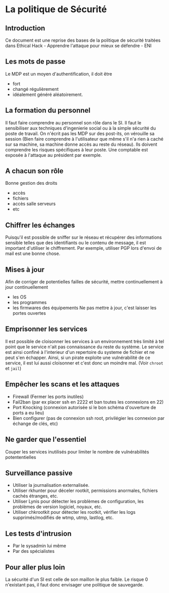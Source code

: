 # La politique de Sécurité

## Introduction
Ce document est une reprise des bases de la politique de sécurité traitées dans Ethical Hack - Apprendre l'attaque pour mieux se défendre - ENI

## Les mots de passe
Le MDP est un moyen d'authentification, il doit être
* fort
* changé régulièrement
* idéalement généré aléatoirement.

## La formation du personnel
Il faut faire comprendre au personnel son rôle dans le SI. Il faut le sensibiliser aux techniques d'ingenierie social ou à la simple sécurité du poste de travail. On n'écrit pas les MDP sur des post-its, on vérouille sa session (Bien faire comprendre à l'utilisateur que même s'il n'a rien à caché sur sa machine, sa machine donne accès au reste du réseau). Ils doivent comprendre les risques spécifiques à leur poste. Une comptable est exposée à l'attaque au président par exemple.

## A chacun son rôle
Bonne gestion des droits
* accès
* fichiers
* accès salle serveurs
* etc

## Chiffrer les échanges
Puisqu'il est possible de sniffer sur le réseau et récupérer des informations sensible telles que des identifiants ou le contenu de message, il est important d'utiliser le chiffrement. Par exemple, utiliser PGP lors d'envoi de mail est une bonne chose.

## Mises à jour
Afin de corriger de potentielles failles de sécurité, mettre continuellement à jour continuellement
* les OS
* les programmes
* les firmwares des équipements
Ne pas mettre à jour, c'est laisser les portes ouvertes

## Emprisonner les services
Il est possible de cloisonner les services à un environnement très limité à tel point que le service n'ait pas connaissance du reste du système. Le service est ainsi confiné à l'interieur d'un repertoire du systeme de fichier et ne peut s'en échapper. Ainsi, si un pirate exploite une vulnérabilité de ce service, il est lui aussi cloisonner et c'est donc un moindre mal. (Voir `chroot` et `jail`)

## Empêcher les scans et les attaques
* Firewall (Fermer les ports inutiles)
* Fail2ban (par ex placer ssh en 2222 et ban toutes les connexions en 22)
* Port Knocking (connexion autorisée si le bon schéma d'ouverture de ports a eu lieu)
* Bien configurer (pas de connexion ssh root, privilégier les connexion par échange de clés, etc)

## Ne garder que l'essentiel
Couper les services inutilisés pour limiter le nombre de vulnérabilités potententielles

## Surveillance passive
* Utiliser la journalisation externalisée.
* Utiliser rkhunter pour déceler rootkit, permissions anormales, fichiers cachés étranges, etc.
* Utiliser Lynis pour détecter les problèmes de configuration, les problèmes de version logiciel, noyaux, etc.
* Utiliser chkrootkit pour détecter les rootkit, vérifier les logs supprimés/modifiés de wtmp, utmp, lastlog, etc.

## Les tests d'intrusion
* Par le sysadmin lui même
* Par des spécialistes

## Pour aller plus loin
La sécurité d'un SI est celle de son maillon le plus faible. Le risque 0 n'existant pas, il faut donc envisager une politique de sauvegarde.